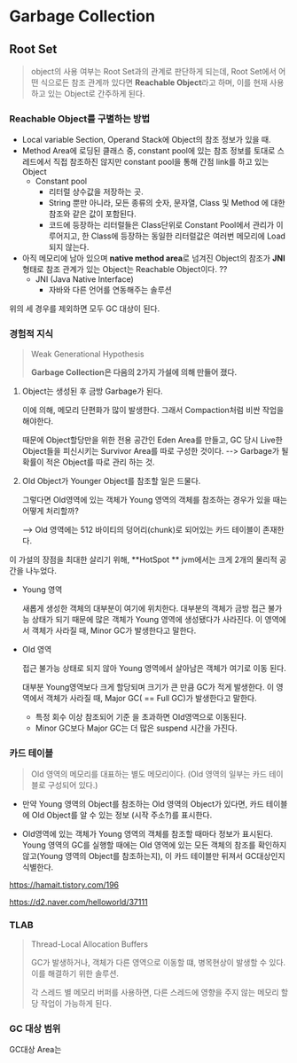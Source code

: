 # Garbage Collection

## Root Set

> object의 사용 여부는 Root Set과의 관계로 판단하게 되는데, Root Set에서 어떤 식으로든 참조 관계까 있다면 **Reachable Object**라고 하며, 이를 현재 사용하고 있는 Object로 간주하게 된다.

### Reachable Object를 구별하는 방법

- Local variable Section, Operand Stack에 Object의 참조 정보가 있을 때.
- Method Area에 로딩된 클래스 중, constant pool에 있는 참조 정보를 토대로 스레드에서 직접 참조하진 않지만 constant pool을 통해 간점 link를 하고 있는 Object
  - Constant pool
    - 리터럴 상수값을 저장하는 곳. 
    - String 뿐만 아니라, 모든 종류의 숫자, 문자열, Class 및 Method 에 대한 참조와 같은 값이 포함된다.
    - 코드에 등장하는 리터럴들은 Class단위로 Constant Pool에서 관리가 이루어지고, 한 Class에 등장하는 동일한 리터럴값은 여러번 메모리에 Load되지 않는다.
- 아직 메모리에 남아 있으며 **native method area**로 넘겨진 Object의 참조가 **JNI** 형태로 참조 관계가 있는 Object는 Reachable Object이다. ??
  - JNI (Java Native Interface)
    - 자바와 다른 언어를 연동해주는 솔루션

위의 세 경우를 제외하면 모두 GC 대상이 된다.



### 경험적 지식 

> Weak Generational Hypothesis
>
> **Garbage Collection은 다음의 2가지 가설에 의해 만들어 졌다.**

1. Object는 생성된 후 금방 Garbage가 된다.

   이에 의해, 메모리 단편화가 많이 발생한다. 그래서 Compaction처럼 비싼 작업을 해야한다.

   때문에 Object할당만을 위한 전용 공간인 Eden Area를 만들고, GC 당시 Live한 Object들을 피신시키는 Survivor Area를 따로 구성한 것이다. --> Garbage가 될 확률이 적은 Object를 따로 관리 하는 것.

2. Old Object가 Younger Object를 참조할 일은 드물다.

   그렇다면 Old영역에 있는 객체가 Young 영역의 객체를 참조하는 경우가 있을 때는 어떻게 처리할까?

   --> Old 영역에는 512 바이티의 덩어리(chunk)로 되어있는 카드 테이블이 존재한다.



이 가설의 장점을 최대한 살리기 위해, **HotSpot ** jvm에서는 크게 2개의 물리적 공간을 나누었다. 

- Young 영역 

  새롭게 생성한 객체의 대부분이 여기에 위치한다. 대부분의 객체가 금방 접근 불가능 상태가 되기 때문에 많은 객체가 Young 영역에 생성됐다가 사라진다. 이 영역에서 객체가 사라질 때, Minor GC가 발생한다고 말한다.

- Old 영역

  접근 불가능 상태로 되지 않아 Young 영역에서 살아남은 객체가 여기로 이동 된다.

  대부분 Young영역보다 크게 할당되며 크기가 큰 만큼 GC가 적게 발생한다. 이 영역에서 객체가 사라질 때, Major GC( == Full GC)가 발생한다고 말한다.

  - 특정 회수 이상 참조되어 기준 을 초과하면 Old영역으로 이동된다.
  - Minor GC보다 Major GC는 더 많은 suspend 시간을 가진다.



### 카드 테이블

>  Old 영역의 메모리를 대표하는 별도 메모리이다. (Old 영역의 일부는 카드 테이블로 구성되어 있다.)

- 만약 Young 영역의 Object를 참조하는 Old 영역의 Object가 있다면, 카드 테이블에 Old Object를 알 수 있는 정보 (시작 주소?)를 표시한다.

- Old영역에 있는 객체가 Young 영역의 객체를 참조할 때마다 정보가 표시된다. Young 영역의 GC를 실행할 때에는 Old 영역에 있는 모든 객체의 참조를 확인하지 않고(Young 영역의 Object를 참조하는지), 이 카드 테이블만 뒤져서 GC대상인지 식별한다.

<https://hamait.tistory.com/196>

<https://d2.naver.com/helloworld/37111>



### TLAB

> Thread-Local Allocation Buffers
>
> GC가 발생하거나, 객체가 다른 영역으로 이동할 떄,  병목현상이 발생할 수 있다. 이를 해결하기 위한 솔루션.
>
> 각 스레드 별 메모리 버퍼를 사용하면, 다른 스레드에 영향을 주지 않는 메모리 할당 작업이 가능하게 된다.

### GC 대상 범위

GC대상 Area는 